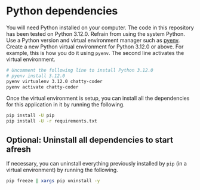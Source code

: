 # Python dependencies

You will need Python installed on your computer. The code in this repository has been tested on Python 3.12.0. Refrain from using the system Python. Use a Python version and virtual environment manager such as [pyenv](https://github.com/pyenv/pyenv). Create a new Python virtual environment for Python 3.12.0 or above. For example, this is how you do it using `pyenv`. The second line activates the virtual environment.

```zsh
# Uncomment the following line to install Python 3.12.0
# pyenv install 3.12.0
pyenv virtualenv 3.12.0 chatty-coder
pyenv activate chatty-coder
```

Once the virtual environment is setup, you can install all the dependencies for this application in it by running the following.

```zsh
pip install -U pip
pip install -U -r requirements.txt
```
## Optional: Uninstall all dependencies to start afresh

If necessary, you can uninstall everything previously installed by `pip` (in a virtual environment) by running the following.

```zsh
pip freeze | xargs pip uninstall -y
```
